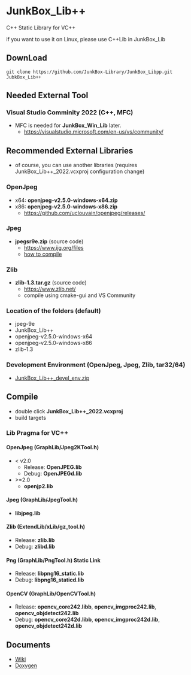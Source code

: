 # JunkBox_Lib++
C++ Static Library for VC++

if you want to use it on Linux, please use C++Lib in JunkBox_Lib

## DownLoad
```
git clone https://github.com/JunkBox-Library/JunkBox_Libpp.git JubkBox_Lib++
```

## Needed External Tool
### Visual Studio Comminity 2022 (C++, MFC)
* MFC is needed for **JunkBox_Win_Lib** later.
   * https://visualstudio.microsoft.com/en-us/vs/community/

## Recommended External Libraries
* of course, you can use another libraries (requires JunkBox_Lib++_2022.vcxproj configuration change)
### OpenJpeg
* x64: **openjpeg-v2.5.0-windows-x64.zip**
* x86: **openjpeg-v2.5.0-windows-x86.zip**
  * https://github.com/uclouvain/openjpeg/releases/

### Jpeg
* **jpegsr9e.zip** (source code)
  * https://www.ijg.org/files
  * [how to compile](https://github.com/JunkBox-Library/JunkBox_Libpp/wiki/libjpeg)

### Zlib
* **zlib-1.3.tar.gz** (source code)
   * https://www.zlib.net/
   * compile using cmake-gui and VS Community

### Location of the folders (default)
* jpeg-9e
* JunkBox_Lib++
* openjpeg-v2.5.0-windows-x64
* openjpeg-v2.5.0-windows-x86
* zlib-1.3

### Development Environment (OpenJpeg, Jpeg, Zlib, tar32/64)
* [JunkBox_Lib++_devel_env.zip](https://blackjack.nsl.tuis.ac.jp/Download/Release/JunkBox_Lib++_devel_env_1.10.zip)

## Compile
* double click **JunkBox_Lib++_2022.vcxproj**
* build targets

### Lib Pragma for VC++
#### OpenJpeg (GraphLib/Jpeg2KTool.h)
* < v2.0
  * Release: **OpenJPEG.lib**
  * Debug: **OpenJPEGd.lib**
* \>=2.0
  * **openjp2.lib**
 
#### Jpeg (GraphLib/JpegTool.h)
* **libjpeg.lib**

#### Zlib (ExtendLib/xLib/gz_tool.h)
* Release: **zlib.lib**
* Debug: **zlibd.lib**
 
#### Png (GraphLib/PngTool.h) Static Link
* Release: **libpng16_static.lib**
* Debug: **libpng16_staticd.lib**

#### OpenCV (GraphLib/OpenCVTool.h)
* Release: **opencv_core242.libb**, **opencv_imgproc242.lib**, **opencv_objdetect242.lib**
* Debug: **opencv_core242d.libb**, **opencv_imgproc242d.lib**, **opencv_objdetect242d.lib**

## Documents
* [Wiki](https://polaris.star-dust.jp/pukiwiki/?JunkBox_Lib%2B%2B)
* [Doxygen](https://polaris.star-dust.jp/doxygen/JunkBox_Lib%2B%2B/)

